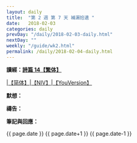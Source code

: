 ```yaml
---
layout: daily
title:  "第 2 週 第 7 天 補漏拾遺 "
date:   2018-02-03
categories: daily
prevDay: "/daily/2018-02-03-daily.html"
nextDay: ""
weekly: "/guide/wk2.html"
permalink: /daily/2018-02-04-daily.html
---
```


**讀經：[詩篇 14【繁体】](https://www.biblegateway.com/passage/?search=ps.14&version=CUVMPT)**

|[【简体】](https://www.biblegateway.com/passage/?search=ps.14&version=CUVMPS)|[【NIV】](https://www.biblegateway.com/passage/?search=ps.14&version=NIV)|[【YouVersion】](https://www.bible.com/zh-TW/bible/46/PSA.14.CUNP)

**默想：**

**禱告：**

**筆記與回應：**


{{ page.date }}
{{ page.date+1 }}
{{ page.date-1 }}
